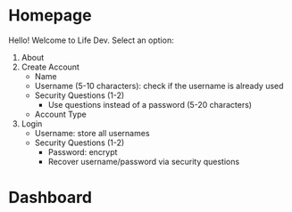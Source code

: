 # Homepage
Hello! Welcome to Life Dev. Select an option:
1. About
2. Create Account
    - Name
    - Username (5-10 characters): check if the username is already used
    - Security Questions (1-2)
        - Use questions instead of a password (5-20 characters)
    - Account Type
3. Login
    - Username: store all usernames
    - Security Questions (1-2)
        - Password: encrypt
        - Recover username/password via security questions

# Dashboard
